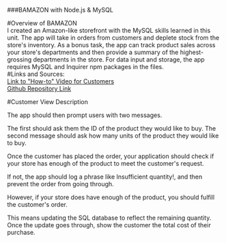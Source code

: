 ###BAMAZON with Node.js & MySQL

#Overview of BAMAZON
<br>
I created an Amazon-like storefront with the MySQL skills learned in this unit. The app will take in orders from customers and deplete stock from the store's inventory. As a bonus task, the app can track product sales across your store's departments and then provide a summary of the highest-grossing departments in the store.
For data input and storage, the app requires MySQL and Inquirer npm packages in the files.
<br>
#Links and Sources:<br>
[Link to "How-to" Video for Customers](#)<br>
[Github Repository Link](https://github.com/calahhansen/bamazon)<br>

#Customer View Description

The app should then prompt users with two messages.

The first should ask them the ID of the product they would like to buy.
The second message should ask how many units of the product they would like to buy.



Once the customer has placed the order, your application should check if your store has enough of the product to meet the customer's request.

If not, the app should log a phrase like Insufficient quantity!, and then prevent the order from going through.



However, if your store does have enough of the product, you should fulfill the customer's order.

This means updating the SQL database to reflect the remaining quantity.
Once the update goes through, show the customer the total cost of their purchase.
